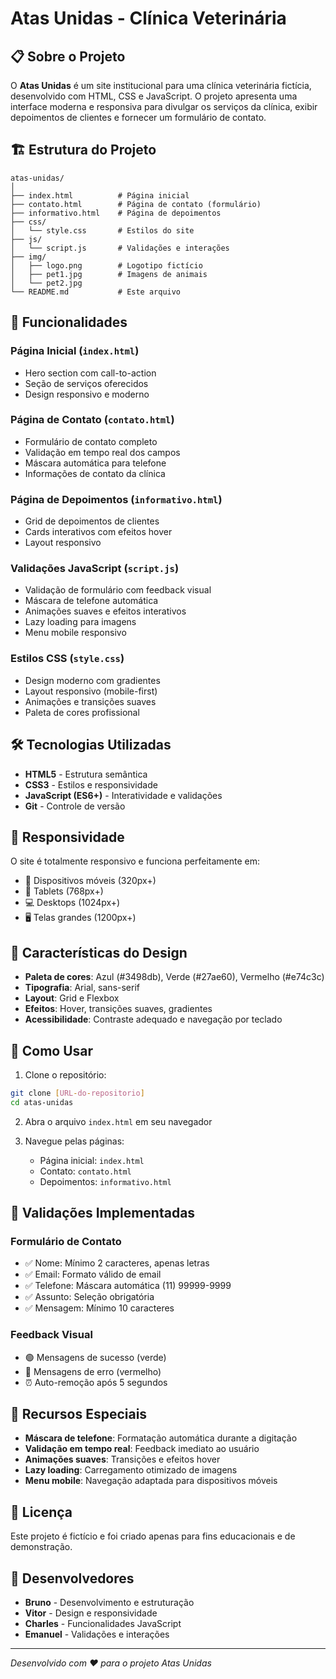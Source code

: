 # Atas Unidas - Clínica Veterinária

## 📋 Sobre o Projeto

O **Atas Unidas** é um site institucional para uma clínica veterinária fictícia, desenvolvido com HTML, CSS e JavaScript. O projeto apresenta uma interface moderna e responsiva para divulgar os serviços da clínica, exibir depoimentos de clientes e fornecer um formulário de contato.

## 🏗️ Estrutura do Projeto

```
atas-unidas/
│
├── index.html          # Página inicial
├── contato.html        # Página de contato (formulário)
├── informativo.html    # Página de depoimentos
├── css/
│   └── style.css       # Estilos do site
├── js/
│   └── script.js       # Validações e interações
├── img/
│   ├── logo.png        # Logotipo fictício
│   ├── pet1.jpg        # Imagens de animais
│   └── pet2.jpg
└── README.md           # Este arquivo
```

## 🚀 Funcionalidades

### Página Inicial (`index.html`)
- Hero section com call-to-action
- Seção de serviços oferecidos
- Design responsivo e moderno

### Página de Contato (`contato.html`)
- Formulário de contato completo
- Validação em tempo real dos campos
- Máscara automática para telefone
- Informações de contato da clínica

### Página de Depoimentos (`informativo.html`)
- Grid de depoimentos de clientes
- Cards interativos com efeitos hover
- Layout responsivo

### Validações JavaScript (`script.js`)
- Validação de formulário com feedback visual
- Máscara de telefone automática
- Animações suaves e efeitos interativos
- Lazy loading para imagens
- Menu mobile responsivo

### Estilos CSS (`style.css`)
- Design moderno com gradientes
- Layout responsivo (mobile-first)
- Animações e transições suaves
- Paleta de cores profissional

## 🛠️ Tecnologias Utilizadas

- **HTML5** - Estrutura semântica
- **CSS3** - Estilos e responsividade
- **JavaScript (ES6+)** - Interatividade e validações
- **Git** - Controle de versão

## 📱 Responsividade

O site é totalmente responsivo e funciona perfeitamente em:
- 📱 Dispositivos móveis (320px+)
- 📱 Tablets (768px+)
- 💻 Desktops (1024px+)
- 🖥️ Telas grandes (1200px+)

## 🎨 Características do Design

- **Paleta de cores**: Azul (#3498db), Verde (#27ae60), Vermelho (#e74c3c)
- **Tipografia**: Arial, sans-serif
- **Layout**: Grid e Flexbox
- **Efeitos**: Hover, transições suaves, gradientes
- **Acessibilidade**: Contraste adequado e navegação por teclado

## 🔧 Como Usar

1. Clone o repositório:
```bash
git clone [URL-do-repositorio]
cd atas-unidas
```

2. Abra o arquivo `index.html` em seu navegador

3. Navegue pelas páginas:
   - Página inicial: `index.html`
   - Contato: `contato.html`
   - Depoimentos: `informativo.html`

## 📝 Validações Implementadas

### Formulário de Contato
- ✅ Nome: Mínimo 2 caracteres, apenas letras
- ✅ Email: Formato válido de email
- ✅ Telefone: Máscara automática (11) 99999-9999
- ✅ Assunto: Seleção obrigatória
- ✅ Mensagem: Mínimo 10 caracteres

### Feedback Visual
- 🟢 Mensagens de sucesso (verde)
- 🔴 Mensagens de erro (vermelho)
- ⏰ Auto-remoção após 5 segundos

## 🌟 Recursos Especiais

- **Máscara de telefone**: Formatação automática durante a digitação
- **Validação em tempo real**: Feedback imediato ao usuário
- **Animações suaves**: Transições e efeitos hover
- **Lazy loading**: Carregamento otimizado de imagens
- **Menu mobile**: Navegação adaptada para dispositivos móveis

## 📄 Licença

Este projeto é fictício e foi criado apenas para fins educacionais e de demonstração.

## 👥 Desenvolvedores

- **Bruno** - Desenvolvimento e estruturação
- **Vitor** - Design e responsividade  
- **Charles** - Funcionalidades JavaScript
- **Emanuel** - Validações e interações

---

*Desenvolvido com ❤️ para o projeto Atas Unidas*
